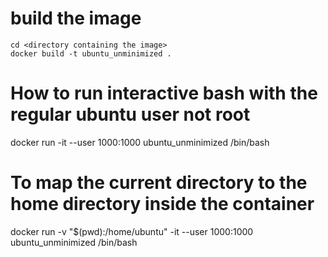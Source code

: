 # build the image
```shell
cd <directory containing the image>
docker build -t ubuntu_unminimized .
```

# How to run interactive bash with the regular ubuntu user not root
docker run -it --user 1000:1000 ubuntu_unminimized /bin/bash

# To map the current directory to the home directory inside the container
docker run -v "$(pwd):/home/ubuntu" -it --user 1000:1000 ubuntu_unminimized /bin/bash
